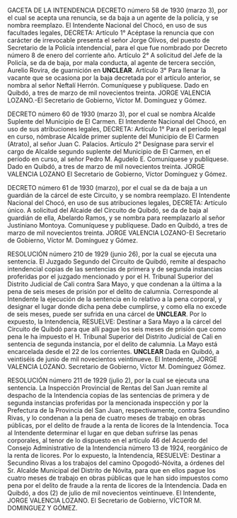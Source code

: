 GACETA DE LA INTENDENCIA
DECRETO número 58 de 1930 (marzo 3), por el cual se acepta una renuncia, se da baja a un agente de la policía, y se nombra reemplazo.
El Intendente Nacional del Chocó, en uso de sus facultades legales, DECRETA:
Artículo 1° Acéptase la renuncia que con carácter de irrevocable presenta el señor Jorge Olivos, del puesto de Secretario de la Policía intendencial, para el que fue nombrado por Decreto número 8 de enero del corriente año.
Artículo 2° A solicitud del Jefe de la Policía, se da de baja, por mala conducta, al agente de tercera sección, Aurelio Rovira, de guarnición en **UNCLEAR**.
Artículo 3° Para llenar la vacante que se ocasiona por la baja decretada por el artículo anterior, se nombra al señor Neftalí Herrón.
Comuníquese y publíquese.
Dado en Quibdó, a tres de marzo de mil novecientos treinta.
JORGE VALENCIA LOZANO.-El Secretario de Gobierno, Víctor M. Domínguez y Gómez.

DECRETO número 60 de 1930 (marzo 3), por el cual se nombra Alcalde Suplente del Municipio de El Carmen.
El Intendente Nacional del Chocó, en uso de sus atribuciones legales, DECRETA:
Artículo 1° Para el período legal en curso, nómbrase Alcalde primer suplente del Municipio de El Carmen (Atrato), al señor Juan C. Palacios.
Artículo 2° Desígnase para servir el cargo de Alcalde segundo suplente del Municipio de El Carmen, en el período en curso, al señor Pedro M. Agudelo E.
Comuníquese y publíquese.
Dado en Quibdó, a tres de marzo de mil novecientos treinta.
JORGE VALENCIA LOZANO El Secretario de Gobierno, Víctor Domínguez y Gómez.

DECRETO número 61 de 1930 (marzo), por el cual se da de baja a un guardián de la cárcel de este Circuito, y se nombra reemplazo.
El Intendente Nacional del Chocó, en uso de sus atribuciones legales, DECRETA:
Artículo único. A solicitud del Alcaide del Circuito de Quibdó, se da de baja al guardián de ella, Abelardo Ramos, y se nombra para reemplazarlo al señor Justiniano Montoya.
Comuníquese y publíquese.
Dado en Quibdó, a tres de marzo de mil novecientos treinta.
JORGE VALENCIA LOZANO-El Secretario de Gobierno, Víctor M. Domínguez y Gómez.

RESOLUCIÓN número 210 de 1929 (junio 26), por la cual se ejecuta una sentencia.
El Juzgado Segundo del Circuito de Quibdó, remite al despacho intendencial copias de las sentencias de primera y de segunda instancias proferidas por el juzgado mencionado y por el H. Tribunal Superior del Distrito Judicial de Cali contra Sara Mayo, y que condenan a la última a la pena de seis meses de prisión por el delito de calumnia.
Corresponde al Intendente la ejecución de la sentencia en lo relativo a la pena corporal, y designar el lugar donde dicha pena debe cumplirse, y como ella no excede de seis meses, puede ser sufrida en una cárcel de **UNCLEAR**.
Por lo expuesto, la Intendencia, RESUELVE:
Destinar a Sara Mayo a la cárcel del Circuito de Quibdó para que allí pague los seis meses de prisión que como pena le ha impuesto el H. Tribunal Superior del Distrito Judicial de Cali en sentencia de segunda instancia, por el delito de calumnia. La Mayo está encarcelada desde el 22 de los corrientes.
**UNCLEAR**
Dada en Quibdó, a veintiséis de junio de mil novecientos veintinueve.
El Intendente, JORGE VALENCIA LOZANO. Secretario de Gobierno, Víctor M. Domínguez Gómez.

RESOLUCIÓN número 211 de 1929 (julio 2), por la cual se ejecuta una sentencia.
La Inspección Provincial de Rentas del San Juan remite al despacho de la Intendencia copias de las sentencias de primera y de segunda instancias proferidas por la mencionada inspección y por la Prefectura de la Provincia del San Juan, respectivamente, contra Secundino Rivas, y lo condenan a la pena de cuatro meses de trabajo en obras públicas, por el delito de fraude a la renta de licores de la Intendencia.
Toca al Intendente determinar el lugar en que deban sufrirse las penas corporales, al tenor de lo dispuesto en el artículo 46 del Acuerdo del Consejo Administrativo de la Intendencia número 13 de 1924, reorgánico de la renta de licores.
Por lo expuesto, la Intendencia, RESUELVE:
Destinar a Secundino Rivas a los trabajos del camino Opogodó-Nóvita, a órdenes del Sr. Alcalde Municipal del Distrito de Nóvita, para que en ellos pague los cuatro meses de trabajo en obras públicas que le han sido impuestos como pena por el delito de fraude a la renta de licores de la Intendencia.
Dada en Quibdó, a dos (2) de julio de mil novecientos veintinueve.
El Intendente, JORGE VALENCIA LOZANO. El Secretario de Gobierno, VÍCTOR M. DOMINGUEZ Y GÓMEZ.